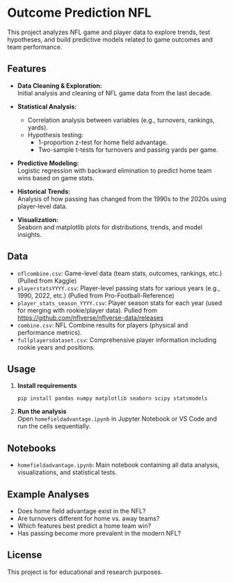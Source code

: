 # Outcome Prediction NFL

This project analyzes NFL game and player data to explore trends, test hypotheses, and build predictive models related to game outcomes and team performance.

## Features

- **Data Cleaning & Exploration:**  
  Initial analysis and cleaning of NFL game data from the last decade.

- **Statistical Analysis:**

  - Correlation analysis between variables (e.g., turnovers, rankings, yards).
  - Hypothesis testing:
    - 1-proportion z-test for home field advantage.
    - Two-sample t-tests for turnovers and passing yards per game.

- **Predictive Modeling:**  
  Logistic regression with backward elimination to predict home team wins based on game stats.

- **Historical Trends:**  
  Analysis of how passing has changed from the 1990s to the 2020s using player-level data.

- **Visualization:**  
  Seaborn and matplotlib plots for distributions, trends, and model insights.

## Data

- `nflcombine.csv`: Game-level data (team stats, outcomes, rankings, etc.) (Pulled from Kaggle)
- `playerstatsYYYY.csv`: Player-level passing stats for various years (e.g., 1990, 2022, etc.) (Pulled from Pro-Football-Reference)
- `player_stats_season_YYYY.csv`: Player season stats for each year (used for merging with rookie/player data). Pulled from https://github.com/nflverse/nflverse-data/releases
- `combine.csv`: NFL Combine results for players (physical and performance metrics).
- `fullplayersdataset.csv`: Comprehensive player information including rookie years and positions.

## Usage

1. **Install requirements**

   ```
   pip install pandas numpy matplotlib seaborn scipy statsmodels
   ```

2. **Run the analysis**  
   Open `homefieldadvantage.ipynb` in Jupyter Notebook or VS Code and run the cells sequentially.

## Notebooks

- `homefieldadvantage.ipynb`: Main notebook containing all data analysis, visualizations, and statistical tests.

## Example Analyses

- Does home field advantage exist in the NFL?
- Are turnovers different for home vs. away teams?
- Which features best predict a home team win?
- Has passing become more prevalent in the modern NFL?

## License

This project is for educational and research purposes.
